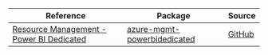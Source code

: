 | Reference | Package | Source |
|---|---|---|
|[Resource Management - Power BI Dedicated](mgmt-powerbidedicated-readme.md)|[azure-mgmt-powerbidedicated](https://pypi.org/project/azure-mgmt-powerbidedicated)|[GitHub](https://github.com/Azure/azure-sdk-for-python)|
